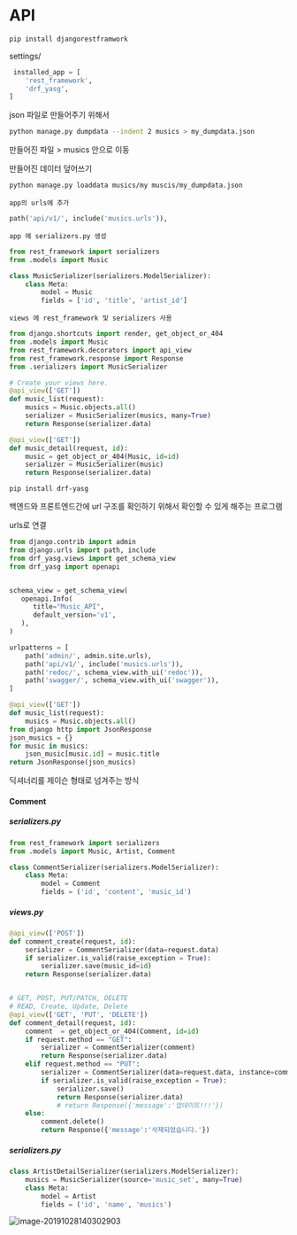 # API

```bash
pip install djangorestframwork
```

settings/

```python
 installed_app = [
	'rest_framework',	
	'drf_yasg',
]
```

json 파일로 만들어주기 위해서

```bash
python manage.py dumpdata --indent 2 musics > my_dumpdata.json
```

만들어진 파일 > musics 안으로 이동

만들어진 데이터 덮어쓰기

```bash
python manage.py loaddata musics/my muscis/my_dumpdata.json
```



`app의 urls에 추가`

```python
path('api/v1/', include('musics.urls')),
```



`app 에 serializers.py 생성`

```python
from rest_framework import serializers
from .models import Music

class MusicSerializer(serializers.ModelSerializer):
    class Meta:
        model = Music
        fields = ['id', 'title', 'artist_id']
```



`views 에 rest_framework 및 serializers 사용`

```python
from django.shortcuts import render, get_object_or_404
from .models import Music
from rest_framework.decorators import api_view
from rest_framework.response import Response
from .serializers import MusicSerializer

# Create your views here.
@api_view(['GET'])
def music_list(request):
    musics = Music.objects.all()
    serializer = MusicSerializer(musics, many=True)
    return Response(serializer.data)

@api_view(['GET'])
def music_detail(request, id):
    music = get_object_or_404(Music, id=id)
    serializer = MusicSerializer(music)
    return Response(serializer.data)
```



`pip install drf-yasg`

백엔드와 프론트엔드간에 url 구조를 확인하기 위해서 확인할 수 있게 해주는 프로그램

urls로 연결

````python
from django.contrib import admin
from django.urls import path, include
from drf_yasg.views import get_schema_view
from drf_yasg import openapi


schema_view = get_schema_view(
   openapi.Info(
      title="Music_API",
      default_version='v1',
   ),
)

urlpatterns = [
    path('admin/', admin.site.urls),
    path('api/v1/', include('musics.urls')),
    path('redoc/', schema_view.with_ui('redoc')),
    path('swagger/', schema_view.with_ui('swagger')),
]
````



```python
@api_view(['GET'])
def music_list(request):
    musics = Music.objects.all()
from django http import JsonResponse
json_musics = {}
for music in musics:
	json_music[music.id] = music.title
return JsonResponse(json_musics)
```

딕셔너리를 제이슨 형태로 넘겨주는 방식





#### Comment

##### serializers.py

```python
from rest_framework import serializers
from .models import Music, Artist, Comment

class CommentSerializer(serializers.ModelSerializer):
    class Meta:
        model = Comment
        fields = ('id', 'content', 'music_id')
```



##### views.py

```python
@api_view(['POST'])
def comment_create(request, id):
    serializer = CommentSerializer(data=request.data)
    if serializer.is_valid(raise_exception = True):
        serializer.save(music_id=id)
    return Response(serializer.data)


# GET, POST, PUT/PATCH, DELETE
# READ, Create, Update, Delete
@api_view(['GET', 'PUT', 'DELETE'])
def comment_detail(request, id):
    comment  = get_object_or_404(Comment, id=id)
    if request.method == "GET":
        serializer = CommentSerializer(comment)
        return Response(serializer.data)
    elif request.method == "PUT":
        serializer = CommentSerializer(data=request.data, instance=comment)
        if serializer.is_valid(raise_exception = True):
            serializer.save()
            return Response(serializer.data)
            # return Response({'message':'업데이트!!!'})
    else:
        comment.delete()
        return Response({'message':'삭제되었습니다.'})
```







##### serializers.py

```python
class ArtistDetailSerializer(serializers.ModelSerializer):
    musics = MusicSerializer(source='music_set', many=True)
    class Meta:
        model = Artist
        fields = ('id', 'name', 'musics')
```

![image-20191028140302903](assets/image-20191028140302903.png)

